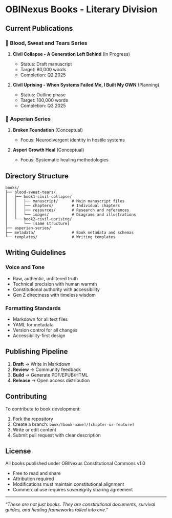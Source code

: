 # OBINexus Books - Literary Division

## Current Publications

### 📕 Blood, Sweat and Tears Series

1. **Civil Collapse - A Generation Left Behind** (In Progress)
   - Status: Draft manuscript
   - Target: 80,000 words
   - Completion: Q2 2025

2. **Civil Uprising - When Systems Failed Me, I Built My OWN** (Planning)
   - Status: Outline phase
   - Target: 100,000 words
   - Completion: Q3 2025

### 📗 Asperian Series

1. **Broken Foundation** (Conceptual)
   - Focus: Neurodivergent identity in hostile systems
   
2. **Asperi Growth Heal** (Conceptual)
   - Focus: Systematic healing methodologies

## Directory Structure

```
books/
├── blood-sweat-tears/
│   ├── book1-civil-collapse/
│   │   ├── manuscript/      # Main manuscript files
│   │   ├── chapters/        # Individual chapters
│   │   ├── resources/       # Research and references
│   │   └── images/          # Diagrams and illustrations
│   └── book2-civil-uprising/
│       └── [same structure]
├── asperian-series/
├── metadata/                # Book metadata and schemas
└── templates/               # Writing templates
```

## Writing Guidelines

### Voice and Tone
- Raw, authentic, unfiltered truth
- Technical precision with human warmth
- Constitutional authority with accessibility
- Gen Z directness with timeless wisdom

### Formatting Standards
- Markdown for all text files
- YAML for metadata
- Version control for all changes
- Accessibility-first design

## Publishing Pipeline

1. **Draft** → Write in Markdown
2. **Review** → Community feedback
3. **Build** → Generate PDF/EPUB/HTML
4. **Release** → Open access distribution

## Contributing

To contribute to book development:
1. Fork the repository
2. Create a branch: `book/[book-name]/[chapter-or-feature]`
3. Write or edit content
4. Submit pull request with clear description

## License

All books published under OBINexus Constitutional Commons v1.0
- Free to read and share
- Attribution required
- Modifications must maintain constitutional alignment
- Commercial use requires sovereignty sharing agreement

---

*"These are not just books. They are constitutional documents, survival guides, and healing frameworks rolled into one."*
